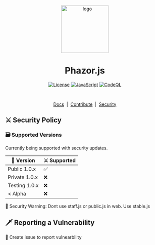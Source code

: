 <p align="center">
  <br />
  <img
    alt="logo"
    src="/docs/favicon.png"
    height="150px"
  />
</p>
<h1 align="center"><b>Phazor.js</b></h1>
<p align="center">
  <a
    href="/LICENSE"
    ><img
      alt="License"
      src="https://img.shields.io/badge/License-MIT%202.0-blue.svg"
  /></a>
  <a href="https://js.org/"
    ><img
      alt="JavaScript"
      src="https://img.shields.io/badge/%3C%2F%3E-JavaScript-%230074c1.svg"
  /></a>
  <a href="#"
    ><img
      alt="CodeQL"
      src="https://github.com/Phazor-js/Phazor.js/actions/workflows/codeql-analysis.yml/badge.svg"
  /></a>
</p>
<br />

<p align="center">
  <a href="/docs">Docs</a> &nbsp;|&nbsp;
  <a href="/docs/pjs/public.js" >Contribute</a> &nbsp;|&nbsp;
  <a href="/SECURITY.md">Security</a>
</p>

## ⚔️ Security Policy
<h3>🗃️ Supported Versions</h3>

Currently being supported with security updates.

| 💾 Version | ⚔️ Supported          |
| ------- | ------------------ |
| Public 1.0.x   | :white_check_mark: |
| Private 1.0.x   | :x: |
| Testing 1.0.x   | :x: |
| < Alpha   | :x: |

🚨 Security Warning: Dont use staff.js or public.js in web. Use stable.js

## 🗡️ Reporting a Vulnerability

🚨 Create issue to report vulnearbility
